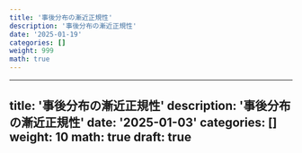 ```yaml
---
title: '事後分布の漸近正規性'
description: '事後分布の漸近正規性'
date: '2025-01-19'
categories: []
weight: 999
math: true
---
```


---
title: '事後分布の漸近正規性'
description: '事後分布の漸近正規性'
date: '2025-01-03'
categories: []
weight: 10
math: true
draft: true
---